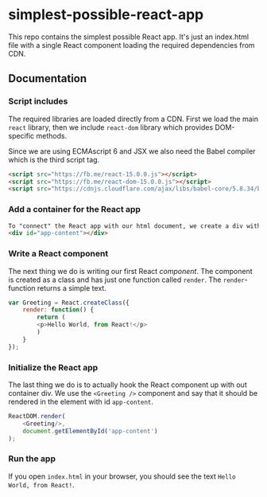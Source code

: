 # simplest-possible-react-app
This repo contains the simplest possible React app.
It's just an index.html file with a single React component loading the required dependencies from CDN.

## Documentation

### Script includes

The required libraries are loaded directly from a CDN.
First we load the main `react` library, then we include `react-dom` library which provides DOM-specific
methods.

Since we are using ECMAscript 6 and JSX we also need the Babel compiler which is the third script tag.

```html
<script src="https://fb.me/react-15.0.0.js"></script>
<script src="https://fb.me/react-dom-15.0.0.js"></script>
<script src="https://cdnjs.cloudflare.com/ajax/libs/babel-core/5.8.34/browser.min.js"></script>
```

### Add a container for the React app

```html
To "connect" the React app with our html document, we create a div with an id.
<div id="app-content"></div>
```

### Write a React component

The next thing we do is writing our first React *component*. The component is created as 
a class and has just one function called `render`. The `render`-function returns a simple text.

```javascript
var Greeting = React.createClass({
    render: function() {
        return (
        <p>Hello World, from React!</p>
        )
    }
});
```

### Initialize the React app

The last thing we do is to actually hook the React component up with out container div.
We use the `<Greeting />` component and say that it should be rendered in the element with id `app-content`. 

```javascript
ReactDOM.render(
    <Greeting/>,
    document.getElementById('app-content')
);
```

### Run the app

If you open `index.html` in your browser, you should see the text `Hello World, from React!`.